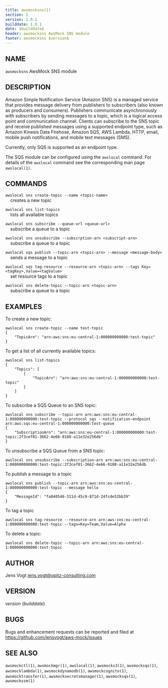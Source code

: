 ```yaml
---
title: awsmocksns(1)
section: 1
version: 1.0.1
builddate: 1.0.1
date: $builddate$
header: awsmocksns AwsMock SNS module
footer: awsmocksns $version$
---
```


## NAME

```awsmocksns``` AwsMock SNS module

## DESCRIPTION

Amazon Simple Notification Service (Amazon SNS) is a managed service that provides message delivery from publishers to
subscribers (also known as producers and consumers). Publishers communicate asynchronously with subscribers by sending
messages to a topic, which is a logical access point and communication channel. Clients can subscribe to the SNS topic
and receive published messages using a supported endpoint type, such as Amazon Kinesis Data Firehose, Amazon SQS, AWS
Lambda, HTTP, email, mobile push notifications, and mobile text messages (SMS).

Currently, only SQS is supported as an endpoint type.

The SQS module can be configured using the ```awslocal``` command. For details of the ```awslocal``` command see the
corresponding man page ```awslocal(1)```.

## COMMANDS

```awslocal sns create-topic --name <topic-name>```  
&nbsp;&nbsp;&nbsp;&nbsp;creates a new topic

```awslocal sns list-topics```  
&nbsp;&nbsp;&nbsp;&nbsp;lists all available topics

```awslocal sns subscribe --queue-url <queue-url>```  
&nbsp;&nbsp;&nbsp;&nbsp;subscribe a queue to a topic

```awslocal sns unsubscribe --subscrption-arn <subscript-arn>```  
&nbsp;&nbsp;&nbsp;&nbsp;subscribe a queue to a topic

```awslocal sqs publish --topic-arn <topic-arn> --message <message-body>```  
&nbsp;&nbsp;&nbsp;&nbsp;sends a message to a topic

```awslocal sqs tag-resource --resource-arn <topic-arn> --tags Key=<tagKey>,Value=<tagValue>```  
&nbsp;&nbsp;&nbsp;&nbsp;set resource tags to a topic

```awslocal sns delete-topic --topic-arn <topic-arn>```  
&nbsp;&nbsp;&nbsp;&nbsp;subscribe a queue to a topic

## EXAMPLES

To create a new topic:

```
awslocal sns create-topic --name test-topic
{
    "TopicArn": "arn:aws:sns:eu-central-1:000000000000:test-topic"
}
```

To get a list of all currently available topics:

```
awslocal sns list-topics
{
    "Topics": [
        {
            "TopicArn": "arn:aws:sns:eu-central-1:000000000000:test-topic"
        }
    ]
}
```

To subscribe a SQS Queue to an SNS topic:

```
awslocal sns subscribe --topic-arn arn:aws:sns:eu-central-1:000000000000:test-topic --protocol sqs --notification-endpoint arn:aws:sqs:eu-central-1:000000000000:test-queue
{
    "SubscriptionArn": "arn:aws:sns:eu-central-1:000000000000:test-topic:2f3cef01-3662-4e66-9180-a11e32e256db"
}
```

To unsubscribe a SQS Queue from a SNS topic:

```
awslocal sns unsubscribe --subscription-arn arn:aws:sns:eu-central-1:000000000000:test-topic:2f3cef01-3662-4e66-9180-a11e32e256db
```

To publish a message to a topic

```
awslocal sns publish --topic-arn arn:aws:sns:eu-central-1:000000000000:test-topic --message hello
{
    "MessageId": "fa040546-311d-45c9-871d-24fcde52bb39"
}
```

To tag a topic

```
awslocal sns tag-resource --resource-arn arn:aws:sns:eu-central-1:000000000000:test-topic --tags=Key=Team,Value=Alpha
```

To delete a topic:

```
awslocal sns delete-topic --topic-arn arn:aws:sns:eu-central-1:000000000000:test-topic
```

## AUTHOR

Jens Vogt <jens.vogt@opitz-consulting.com>

## VERSION

$version$ ($builddate$)

## BUGS

Bugs and enhancement requests can be reported and filed at https://github.com/jensvogt/aws-mock/issues

## SEE ALSO

```awsmockctl(1)```, ```awsmockmgr(1)```, ```awslocal(1)```, ```awsmocks3(1)```, ```awsmocksqs(1)```,
```awsmocklambda(1)```,
```awsmockdynamodb(1)```, ```awsmockcognito(1)```, ```awsmocktransfer(1)```, ```awsmocksecretsmanager(1)```,
```awsmocksqs(1)```,
```awsmockssm(1)```